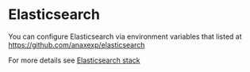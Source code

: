 # Elasticsearch

You can configure Elasticsearch via environment variables that listed at https://github.com/anaxexp/elasticsearch

For more details see [Elasticsearch stack](https://cloud.anaxexp.com/stackhub/558ab001-5b8b-4ca0-8bbb-fee0d94f0e3d/overview)
